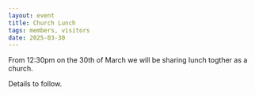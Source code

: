 ```yaml
---
layout: event
title: Church Lunch
tags: members, visitors
date: 2025-03-30
---
```


From 12:30pm on the 30th of March we will be sharing lunch togther as a church.
<!--excerpt end-->

Details to follow.
<!-- Surnames A-F and G-O please bring something savoury to share 
Surnames P-Z please bring something sweet to share

Please bring enough to share, and food that requires minimal kitchen is ideal as oven space is limited. 
In the past we've had excellent suggestions of a plate of sandwiches, savoury muffins, pasta salad, couscous with veggies/nuts/seeds, chopped up carrots/capsicum/celery and hummus, or crackers and cheese. 
-->

